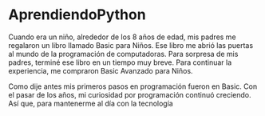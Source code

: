 # AprendiendoPython

Cuando era un niño, alrededor de los 8 años de edad, mis padres me regalaron un libro llamado Basic para Niños. Ese libro me abrió las puertas al mundo de la programación de computadoras. Para sorpresa de mis padres, terminé ese libro en un tiempo muy breve. Para continuar la experiencia, me compraron Basic Avanzado para Niños. 

Como dije antes mis primeros pasos en programación fueron en Basic. Con el pasar de los años, mi curiosidad por programación continuó creciendo. Así que, para mantenerme al día con la tecnología 